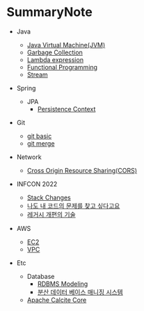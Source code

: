 # SummaryNote

- Java
  - [Java Virtual Machine(JVM)](javanotes/JVM.md)
  - [Garbage Collection](javanotes/GC.md)
  - [Lambda expression](javanotes/Lambda.md)
  - [Functional Programming](javanotes/FunctionalProgramming.md)
  - [Stream](javanotes/Stream.md)

- Spring
  - JPA
    - [Persistence Context](JPA/Persistence.md)

- Git
  - [git basic](Git/git_basic.md)
  - [git merge](Git/merge_method.md)

- Network
  - [Cross Origin Resource Sharing(CORS)](Network/CORS.md)

- INFCON 2022
  - [Stack Changes](Infcon2022/StackChanges.md)
  - [나도 내 코드의 문제를 찾고 싶다고요](Infcon2022/FindProblem.md)
  - [레거시 개편의 기술](Infcon2022/Legacy.md)

- AWS
  - [EC2](AWS/ec2.md)
  - [VPC](AWS/vpc.md)

- Etc
  - Database
    - [RDBMS Modeling](etc/database/RDBMS_Modeling.md) 
    - [분산 데이터 베이스 매니징 시스템](etc/database/Distributed-Database-Manger-System.md)
  - [Apache Calcite Core](etc/ApacheCalcite/core.md)
